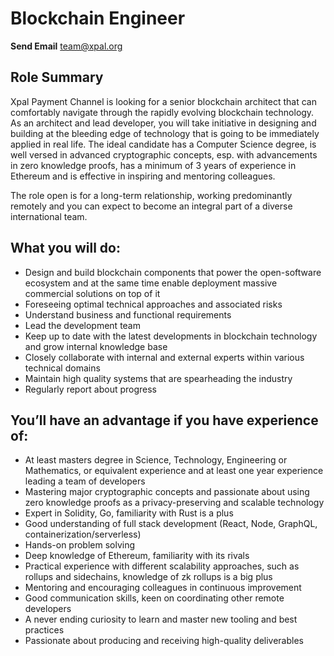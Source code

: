 # Blockchain Engineer

**Send Email** team@xpal.org

## Role Summary

Xpal Payment Channel is looking for a senior blockchain architect that can comfortably navigate through the rapidly evolving blockchain technology.
 As an architect and lead developer, you will take initiative in designing and building at the bleeding edge of technology that is going to be immediately applied in real life. The ideal candidate has a Computer Science degree, is well versed in advanced cryptographic concepts, esp. with advancements in zero knowledge proofs, has a minimum of 3 years of experience in Ethereum and is effective in inspiring and mentoring colleagues.

The role open is for a long-term relationship, working predominantly remotely and you can expect to become an integral part of a diverse international team.

## What you will do:

- Design and build blockchain components that power the open-software ecosystem and at the same time enable deployment massive commercial solutions on top of it
- Foreseeing optimal technical approaches and associated risks
- Understand business and functional requirements
- Lead the development team
- Keep up to date with the latest developments in blockchain technology and grow internal knowledge base
- Closely collaborate with internal and external experts within various technical domains
- Maintain high quality systems that are spearheading the industry
- Regularly report about progress

## You’ll have an advantage if you have experience of:

- At least masters degree in Science, Technology, Engineering or Mathematics, or equivalent experience and at least one year experience leading a team of developers
- Mastering major cryptographic concepts and passionate about using zero knowledge proofs as a privacy-preserving and scalable technology
- Expert in Solidity, Go, familiarity with Rust is a plus
- Good understanding of full stack development (React, Node, GraphQL, containerization/serverless)
- Hands-on problem solving
- Deep knowledge of Ethereum, familiarity with its rivals
- Practical experience with different scalability approaches, such as rollups and sidechains, knowledge of zk rollups is a big plus
- Mentoring and encouraging colleagues in continuous improvement
- Good communication skills, keen on coordinating other remote developers
- A never ending curiosity to learn and master new tooling and best practices
- Passionate about producing and receiving high-quality deliverables
